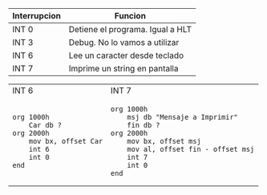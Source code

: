 | Interrupcion | Funcion |
| ------------- | ------------- |
| INT 0  | Detiene el programa. Igual a HLT  |
| INT 3  | Debug. No lo vamos a utilizar  |
| INT 6  | Lee un caracter desde teclado  |
| INT 7  | Imprime un string en pantalla  |


<table>
<tr>
<td>INT 6</td> <td>INT 7</td>
</tr>

<tr>
<td>

``` Assembly 
org 1000h
    Car db ?
org 2000h
    mov bx, offset Car
    int 6
    int 0
end
```

</td>

<td>

``` Assembly 
org 1000h
    msj db "Mensaje a Imprimir"
    fin db ?
org 2000h
    mov bx, offset msj
    mov al, offset fin - offset msj
    int 7
    int 0
end
```
</td>
</tr>

</table>